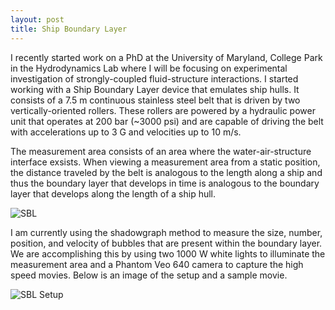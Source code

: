 ```yaml
---
layout: post
title: Ship Boundary Layer
---
```


I recently started work on a PhD at the University of Maryland, College Park in the Hydrodynamics Lab where I will be focusing on experimental investigation of strongly-coupled fluid-structure interactions. I started working with a Ship Boundary Layer device that emulates ship hulls. It consists of a 7.5 m continuous stainless steel belt that is driven by two vertically-oriented rollers. These rollers are powered by a hydraulic power unit that operates at 200 bar (~3000 psi) and are capable of driving the belt with accelerations up to 3 G and velocities up to 10 m/s. 

The measurement area consists of an area where the water-air-structure interface exsists. When viewing a measurement area from a static position, the distance traveled by the belt is analogous to the length along a ship and thus the boundary layer that develops in time is analogous to the boundary layer that develops along the length of a ship hull.

![SBL](https://i.imgur.com/wsUF5Or.jpg "Ship Boundary Layer Device")

I am currently using the shadowgraph method to measure the size, number, position, and velocity of bubbles that are present within the boundary layer. We are accomplishing this by using two 1000 W white lights to illuminate the measurement area and a Phantom Veo 640 camera to capture the high speed movies. Below is an image of the setup and a sample movie.

![SBL Setup](https://i.imgur.com/5FcGZQK.jpg "Measurement Setup")
